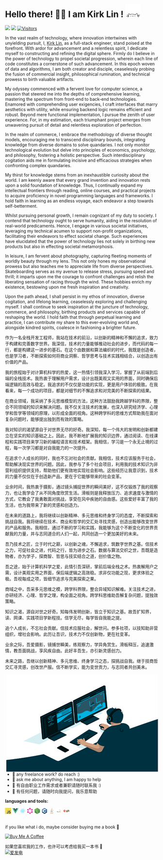 

# Hello there! 👋🏻 I am Kirk Lin ! <img src="./img/cat.gif" alt="Meaow" width="50" />

[![](https://img.shields.io/badge/-instagram-165DFF?style=flat-square)](https://instagram.com/kirkirlin)
[![](https://img.shields.io/badge/-twitter-0E42D2?style=flat-square)](https://twitter.com/lkirkun)
[![Visitors](https://api.visitorbadge.io/api/combined?path=https%3A%2F%2Fgithub.com%2Fkirklin&countColor=%234080ff&style=flat-square&labelStyle=lower)](https://visitorbadge.io/status?path=https%3A%2F%2Fgithub.com%2Fkirklin)
<br />

In the vast realm of technology, where innovation intertwines with unyielding pursuit, I, [Kirk Lin](https://kirklin.cn/), as a full-stack engineer, stand poised at the forefront. With ardor for advancement and a relentless spirit, I dedicate myself to constructing and refining the digital sphere. Firmly do I believe in the power of technology to propel societal progression, wherein each line of code constitutes a cornerstone of such advancement. In this epoch woven of data and algorithms, I am both creator and disciple, ceaselessly probing the fusion of commercial insight, philosophical rumination, and technical prowess to birth valuable artifacts.

My odyssey commenced with a fervent love for computer science, a passion that steered me into the depths of comprehensive learning, mastering the spectrum from front-end to back-end technologies. Enamored with comprehending user exigencies, I craft interfaces that marry aesthetics with utility, while ensuring backend logic remains efficient and robust. Beyond mere functional implementation, I pursue the zenith of user experience. For, in my estimation, each triumphant project emerges from unwavering pursuit of detail and relentless exploration of perfection.

In the realm of commerce, I embrace the methodology of diverse thought models, encouraging me to transcend disciplinary bounds, integrating knowledge from diverse domains to solve quandaries. I not only monitor technological evolution but delve into principles of economics, psychology, and philosophy, fostering a holistic perspective. Such interdisciplinary cogitation aids me in formulating incisive and efficacious strategies when confronting complex quandaries.

My thirst for knowledge stems from an inexhaustible curiosity about the world. I am keenly aware that every grand invention and innovation rests upon a solid foundation of knowledge. Thus, I continually expand my intellectual frontiers through reading, online courses, and practical projects to acquire proficiency in novel programming languages and frameworks. I hold faith in learning as an endless voyage, each endeavor a step towards self-betterment.

Whilst pursuing personal growth, I remain cognizant of my duty to society. I contend that technology ought to serve humanity, aiding in the resolution of real-world predicaments. Hence, I engage in various societal initiatives, leveraging my technical acumen to support non-profit organizations, facilitating their endeavors to effect societal change. Such experiences have elucidated that the power of technology lies not solely in birthing new products but also in effecting societal metamorphosis.

In leisure, I am fervent about photography, capturing fleeting moments of worldly beauty through my lens. This not only hones my observational prowess but also teaches me to appreciate life from diverse perspectives. Skateboarding serves as my avenue to release stress, pursuing speed and thrill; it imparts upon me the courage to confront challenges and relish the liberating sensation of racing through the wind. These hobbies enrich my existence, bestowing upon me fresh inspiration and creativity.

Upon the path ahead, I shall persist in my ethos of innovation, diverse cogitation, and lifelong learning, ceaselessly exploring and challenging myself. I shall continue to seek inspiration at the juncture of technology, commerce, and philosophy, birthing products and services capable of reshaping the world. I hold faith that through perpetual learning and practice, I can contribute my share to this ever-evolving world and, alongside kindred spirits, coalesce in fashioning a brighter future.

作为一名全栈开发工程师，我站在技术的前沿，以创新的精神和不懈的追求，致力于构建和完善数字世界。我深信，技术的力量能够推动社会的进步，而代码的每一行，都是构建这一进步的基石。在这个由数据和算法编织的时代，我既是创造者，也是学习者，不断探索如何将商业洞察、哲学思考与技术实践相结合，以创造出有价值的产品。

我的旅程始于对计算机科学的热爱，这一热情引领我深入学习，掌握了从前端到后端的全栈技术。我热衷于理解用户需求，设计出既美观又实用的界面，同时确保后端逻辑的高效与稳定。我追求的不仅仅是功能的实现，更是用户体验的极致。在我看来，每一个成功的项目，都是对细节的不懈追求和对完美的不断探索的结果。

在商业领域，我采纳了多元思维模型的方法，这种方法鼓励我跨越学科的界限，整合不同领域的知识来解决问题。我不仅关注技术的发展，也深入研究经济学、心理学和哲学等领域的原理，以形成全面的视角。这种跨学科的思维方式帮助我在面对复杂问题时，能够提出独到而有效的策略。

我对知识的渴望源自于对世界无尽的好奇。我深知，每一个伟大的发明和创新都建立在坚实的知识基础之上。因此，我不断地扩展我的知识边界，通过阅读、在线课程和实践项目来学习新的编程语言和技术框架。我相信，学习是一个永无止境的过程，每一次学习都是对自我能力的一次提升。

在追求个人成长的同时，我也不忘对社会的贡献。我相信，技术应该服务于社会，帮助解决现实世界的问题。因此，我参与了多个社会项目，利用我的技术知识为非营利组织提供支持，帮助他们更有效地实现社会影响。这些经历让我意识到，技术的力量不仅仅在于创造新产品，更在于它能够带来的社会变革。

业余时间，我热衷于摄影，通过镜头捕捉世界的瞬间美好，这不仅锻炼了我的观察力，也让我学会了从不同角度欣赏生活。滑板则是我释放压力、追求速度与激情的方式，它教会了我勇敢面对挑战，享受在风中疾驰的自由感。这些爱好丰富了我的生活，也为我带来了新的灵感和创造力。

在未来的道路上，我将继续以创新精神、多元思维和终身学习的态度，不断探索和挑战自我。我将继续在技术、商业和哲学的交汇处寻找灵感，创造出能够改变世界的产品和服务。我相信，通过不断的学习和实践，我能够为这个不断变化的世界贡献我的力量，并与志同道合的人们一起，共同创造一个更加美好的未来。


吾乃技术之匠，立于时代之巅，以创新之魂，不懈追求，筑数字世界之基。信技术之力，可促社会之进，代码之行，皆为进步之石。数据与算法交织之世，吾既是造物者，亦为学子，探商智、哲思与技实结合之道，创价值之物。

吾之途，始于计算机科学之爱，此情引吾深研，掌前后端全栈之术。热衷解用户之需，设计美观实用之界面，保后端逻辑之高效稳。求非仅功能之现，更求体验之极。吾视每成之项，皆细节追求与完美探索之果。

商域之中，吾采多元思维之模，跨学科界限，整合异域知识解难。关注技术之进，亦研经济、心理、哲学之理，构全面之视角。跨学科思维助吾解复杂问题，提独效策略。

知识之渴，源自对世之好奇。知每伟发明创新，皆立于知识之基。故吾扩知界，读、网课、实践项目学新程技。信学无尽，每学皆自我能之提。

追个人成长，不忘社会贡献。信技术应服社会，解世问。参多社项，以技知助非营组织，增社会影响。此历让吾识，技术力不仅创新物，更在社变革。

业余之际，吾爱摄影，镜捕世瞬美，练观察力，学异角赏生。滑板释压，追速激情，教吾面挑战，享风疾自由。此好丰吾生，亦引新灵感创力。

未来之路，吾继以创新精神、多元思维、终身学习之态，探挑战自我。继于技商哲交汇寻灵感，创改世产服。信不断学实，能为变世贡力，与志同者共创美未。



<img align="right" alt="GIF" src="https://github.com/kirklin/kirklin/blob/main/img/code.gif?raw=true" width="500" height="320" />

- 💼 any freelance work? do reach :)
- 💬 ask me about anything, I am happy to help
- 💼 有自由职业工作需求或者兼职请随时联系我 :)
- 💬 有任何问题，请随时向我提问，我乐意帮助

**languages and tools:**  

<code><img height="20" src="https://raw.githubusercontent.com/github/explore/80688e429a7d4ef2fca1e82350fe8e3517d3494d/topics/javascript/javascript.png"></code>
<code><img height="20" src="https://raw.githubusercontent.com/github/explore/80688e429a7d4ef2fca1e82350fe8e3517d3494d/topics/vue/vue.png"></code>
<code><img height="20" src="https://raw.githubusercontent.com/github/explore/80688e429a7d4ef2fca1e82350fe8e3517d3494d/topics/react/react.png"></code>
<code><img height="20" src="https://raw.githubusercontent.com/github/explore/5c058a388828bb5fde0bcafd4bc867b5bb3f26f3/topics/graphql/graphql.png"></code>
<code><img height="20" src="https://raw.githubusercontent.com/github/explore/80688e429a7d4ef2fca1e82350fe8e3517d3494d/topics/nodejs/nodejs.png"></code>
<code><img height="20" src="https://raw.githubusercontent.com/github/explore/80688e429a7d4ef2fca1e82350fe8e3517d3494d/topics/cpp/cpp.png"></code>
<code><img height="20" src="https://raw.githubusercontent.com/github/explore/80688e429a7d4ef2fca1e82350fe8e3517d3494d/topics/java/java.png"></code>
<code><img height="20" src="https://raw.githubusercontent.com/github/explore/80688e429a7d4ef2fca1e82350fe8e3517d3494d/topics/mysql/mysql.png"></code>
<code><img height="20" src="https://raw.githubusercontent.com/github/explore/80688e429a7d4ef2fca1e82350fe8e3517d3494d/topics/git/git.png"></code>

<br/>
if you like what i do, maybe consider buying me a book 🥺

<a href="https://www.buymeacoffee.com/linkirk" target="_blank"><img src="https://cdn.buymeacoffee.com/buttons/v2/default-red.png" alt="Buy Me A Coffee" width="150" ></a>

如果您喜欢我的工作，也许可以考虑给我买一本书 🥺<br>
[![爱发电](https://img.shields.io/badge/爱发电-30363D?style=for-the-badge&logo=GitHub-Sponsors&logoColor=#EA4AAA)](https://afdian.net/a/kirklin)
<br/><br/>

